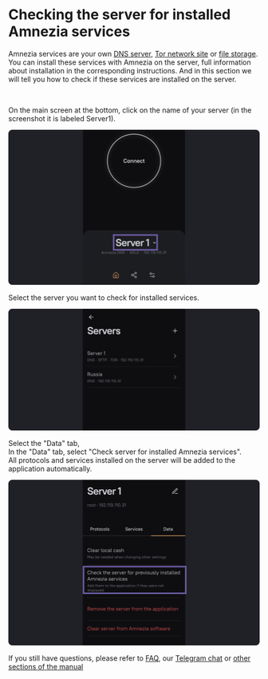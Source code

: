 # Checking the server for installed Amnezia services

Amnezia services are your own [DNS server], [Tor network site] or [file storage]. 
You can install these services with Amnezia on the server, full information about installation in the corresponding instructions. 
And in this section we will tell you how to check if these services are installed on the server. 

&nbsp;


On the main screen at the bottom, click on the name of your server (in the screenshot it is labeled Server1).

![](https://raw.githubusercontent.com/amnezia-vpn/amnezia.org-content/master/docs/en/instructions/26_checking-server/img/cs_en_1.png)

Select the server you want to check for installed services.

![](https://raw.githubusercontent.com/amnezia-vpn/amnezia.org-content/master/docs/en/instructions/26_checking-server/img/cs_en_2.png)

Select the "Data" tab, \
In the "Data" tab, select "Check server for installed Amnezia services". \
All protocols and services installed on the server will be added to the application automatically.

![](https://raw.githubusercontent.com/amnezia-vpn/amnezia.org-content/master/docs/en/instructions/26_checking-server/img/cs_en_3.png)


If you still have questions, please refer to [FAQ], our [Telegram chat] or [other sections of the manual]


[about-int-link]: /about
[DNS server]: ../instructions/06_change-dns
[file storage]: ../instructions/04_file-connection
[Tor network site]: ../instructions/23_create_site_tor
[FAQ]: ../faq
[Telegram chat]: https://t.me/amnezia_vpn_en
[other sections of the manual]: ../instructions/
